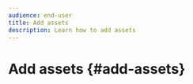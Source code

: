 ```yaml
---
audience: end-user
title: Add assets
description: Learn how to add assets
---
```


# Add assets {#add-assets}